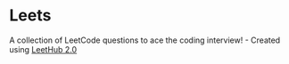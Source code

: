 # Leets
A collection of LeetCode questions to ace the coding interview! - Created using [LeetHub 2.0](https://github.com/maitreya2954/LeetHub-2.0-Firefox)
